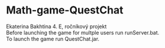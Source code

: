 # Math-game-QuestChat
Ekaterina Bakhtina 4. E, ročníkový projekt\
Before launching the game for multple users run runServer.bat.\
To launch the game run QuestChat.jar.
